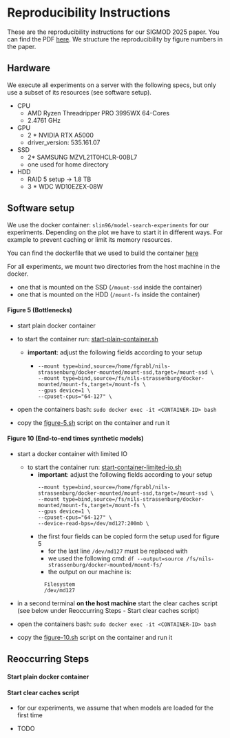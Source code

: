 # Reproducibility Instructions

These are the reproducibility instructions for our SIGMOD 2025 paper.
You can find the PDF [here](../alsatian-single-column.pdf).
We structure the reproducibility by figure numbers in the paper.

## Hardware

We execute all experiments on a server with the following specs, but only use a subset of its resources (see software
setup).

- CPU
    - AMD Ryzen Threadripper PRO 3995WX 64-Cores
    - 2.4761 GHz
- GPU
    - 2 * NVIDIA RTX A5000
    - driver_version: 535.161.07
- SSD
    - 2* SAMSUNG MZVL21T0HCLR-00BL7
    - one used for home directory
- HDD
    - RAID 5 setup -> 1.8 TB
    - 3 * WDC WD10EZEX-08W

## Software setup

We use the docker container: `slin96/model-search-experiments` for our experiments. Depending on the plot we have to
start it in different ways. For example to prevent caching or limit its memory resources.

You can find the dockerfile that we used to build the container [here](../setup/docker_setup/Dockerfile)

For all experiments, we mount two directories from the host machine in the docker.

- one that is mounted on the SSD (`/mount-ssd` inside the container)
- one that is mounted on the HDD (`/mount-fs` inside the container)

#### Figure 5 (Bottlenecks)

- start plain docker container
- to start the container run: [start-plain-container.sh](scripts/start-plain-container.sh)
    - **important**: adjust the following fields according to your setup
        - ```
          --mount type=bind,source=/home/fgrabl/nils-strassenburg/docker-mounted/mount-ssd,target=/mount-ssd \
          --mount type=bind,source=/fs/nils-strassenburg/docker-mounted/mount-fs,target=/mount-fs \
          --gpus device=1 \
          --cpuset-cpus="64-127" \
          ```

- open the containers bash: `sudo docker exec -it <CONTAINER-ID> bash`
- copy the [figure-5.sh](scripts/figure-5.sh) script on the container and run it

#### Figure 10 (End-to-end times synthetic models)

- start a docker container with limited IO
    - to start the container run: [start-container-limited-io.sh](scripts/start-container-limited-io.sh)
        - **important**: adjust the following fields according to your setup
          ```
          --mount type=bind,source=/home/fgrabl/nils-strassenburg/docker-mounted/mount-ssd,target=/mount-ssd \
          --mount type=bind,source=/fs/nils-strassenburg/docker-mounted/mount-fs,target=/mount-fs \
          --gpus device=1 \
          --cpuset-cpus="64-127" \
          --device-read-bps=/dev/md127:200mb \
          ```
        - the first four fields can be copied form the setup used for figure 5
            - for the last line `/dev/md127` must be replaced with
            - we used the following cmd: `df --output=source /fs/nils-strassenburg/docker-mounted/mount-fs/`
            - the output on our machine is:
            ```
              Filesystem
              /dev/md127
            ```

- in a second terminal **on the host machine** start the clear caches script (see below under Reoccurring Steps - Start
  clear
  caches script)
 
- open the containers bash: `sudo docker exec -it <CONTAINER-ID> bash` 
- copy the [figure-10.sh](scripts/figure-10.sh) script on the container and run it

## Reoccurring Steps

#### Start plain docker container

#### Start clear caches script

- for our experiments, we assume that when models are loaded for the first time

- TODO